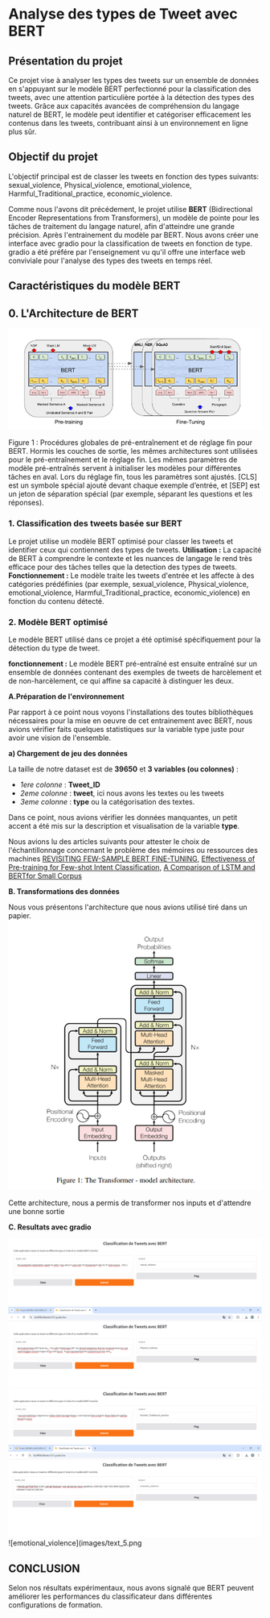 # Analyse des types de Tweet avec BERT

## Présentation du projet

Ce projet vise à analyser les types des tweets sur un ensemble de données en s'appuyant sur le modèle BERT perfectionné pour la classification des tweets, avec une attention particulière portée à la détection des types des tweets. Grâce aux capacités avancées de compréhension du langage naturel de BERT, le modèle peut identifier et catégoriser efficacement les contenus dans les tweets, contribuant ainsi à un environnement en ligne plus sûr. 

## Objectif du projet

L'objectif principal est de classer les tweets en fonction des types suivants: sexual_violence, Physical_violence, emotional_violence, Harmful_Traditional_practice, economic_violence. 

Comme nous l'avons dit précédement, le projet utilise **BERT** (Bidirectional Encoder Representations from Transformers), un modèle de pointe pour les tâches de traitement du langage naturel, afin d'atteindre une grande précision. Après l'entrainement du modèle par BERT. Nous avons créer une interface avec gradio pour la classification de tweets en fonction de type. gradio a été préfére par l'enseignement vu qu'il offre une interface web conviviale pour l'analyse des types des tweets en temps réel. 

## Caractéristiques du modèle BERT

## 0. L'Architecture de BERT

![tiré dans le papier de BERT: Pre-training of Deep Bidirectional Transformers for Language Understanding](images/image_bert.png)

Figure 1 : Procédures globales de pré-entraînement et de réglage fin pour BERT. Hormis les couches de sortie, les mêmes architectures sont utilisées pour le pré-entraînement et le réglage fin. Les mêmes paramètres de modèle pré-entraînés servent à initialiser les modèles pour différentes tâches en aval. Lors du réglage fin, tous les paramètres sont ajustés. [CLS] est un symbole spécial ajouté devant chaque exemple d’entrée, et [SEP] est un jeton de séparation spécial (par exemple, séparant les questions et les réponses).

### 1. Classification des tweets basée sur BERT

Le projet utilise un modèle BERT optimisé pour classer les tweets et identifier ceux qui contiennent des types de tweets.
**Utilisation :** La capacité de BERT à comprendre le contexte et les nuances de langage le rend très efficace pour des tâches telles que la detection des types de tweets.
**Fonctionnement :** Le modèle traite les tweets d'entrée et les affecte à des catégories prédéfinies (par exemple, sexual_violence, Physical_violence, emotional_violence, Harmful_Traditional_practice, economic_violence) en fonction du contenu détecté.

### 2. Modèle BERT optimisé

Le modèle BERT utilisé dans ce projet a été optimisé spécifiquement pour la détection du type de tweet.

**fonctionnement :** Le modèle BERT pré-entraîné est ensuite entraîné sur un ensemble de données contenant des exemples de tweets de harcèlement et de non-harcèlement, ce qui affine sa capacité à distinguer les deux.

**A.Préparation de l'environnement**

Par rapport à ce point nous voyons l'installations des toutes bibliothèques nécessaires pour la mise en oeuvre de cet entrainement avec BERT, nous avions vérifier faits quelques statistiques sur la variable type juste pour avoir une vision de l'ensemble.

**a) Chargement de jeu des données**

La taille de notre dataset est de **39650** et **3 variables (ou colonnes)** :

 - *1ere colonne* : **Tweet_ID**
 - *2eme colonne* : **tweet**, ici nous avons les textes ou les tweets
 - *3eme colonne* : **type** ou la catégorisation des textes.

<!-- **N.B :** nous avons utilisé un echantillon de 1000 textes, pour palier au problème de memoire, vous pouvez consulter cet article à la page 7 [BERT: Pre-training of Deep Bidirectional Transformers for Language Understanding](https://arxiv.org/pdf/1810.04805) et [transformer préprocessing sur le site huggingface](https://huggingface.co/docs/transformers/main/en/preprocessing) -->

Dans ce point, nous avions vérifier les données manquantes, un petit accent a été mis sur la description et visualisation de la variable **type**. 

Nous avions lu des articles suivants pour attester le choix de l'échantillonnage concernant le problème des mémoires ou ressources des machines [REVISITING FEW-SAMPLE BERT FINE-TUNING](https://arxiv.org/pdf/2006.05987), [Effectiveness of Pre-training for Few-shot Intent Classification](https://arxiv.org/pdf/2109.05782), [A Comparison of LSTM and BERTfor Small Corpus](https://arxiv.org/pdf/2009.05451)

**B. Transformations des données**

Nous vous présentons l'architecture que nous avions utilisé tiré dans un papier. 
![Attention Is All You Need](images/image_transformers.png)

Cette architecture, nous a permis de transformer nos inputs et d'attendre une bonne sortie 

**C. Resultats avec gradio**

![sexual_violence](images/text_1.png)
![Physical_violence](images/text_2.png)
![Harmful_Traditional_practice](images/text_4.png)
![economic_violence](images/text_3.png)
![emotional_violence](images/text_5.png


## CONCLUSION

Selon nos résultats expérimentaux, nous avons signalé que BERT peuvent améliorer les performances du classificateur dans différentes configurations de formation.